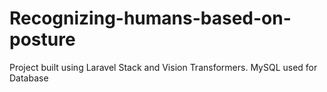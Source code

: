 # Recognizing-humans-based-on-posture
Project built using Laravel Stack and Vision Transformers. MySQL used for Database

